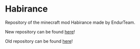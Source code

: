 # Habirance
 Repository of the minecraft mod Habirance made by EndurTeam.
 
 New repository can be found [here](https://github.com/hamzaalshoky/CritterAndLittle)!
 
 Old repository can be found [here](https://github.com/CthulhuTheMad/Habirance)!
